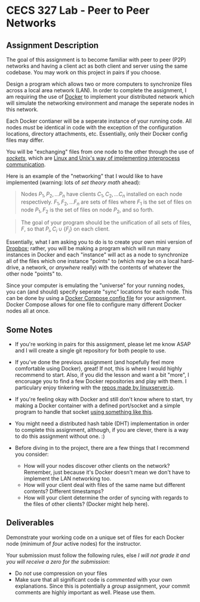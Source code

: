 # CECS 327 Lab - Peer to Peer Networks

## Assignment Description
The goal of this assignment is to become familiar with peer to peer (P2P) networks and having a client act as both client and server using the same codebase. You may work on this project in pairs if you choose.

Design a program which allows two or more computers to synchronize files across a local area network (LAN). In order to complete the assignment, I am requiring the use of [Docker](https://www.docker.com) to implement your distributed network which will simulate the networking environment and manage the seperate nodes in this network.

Each Docker contianer will be a seperate instance of your running code. All nodes *must* be identical in code with the exception of the configuration locations, directory attachments, etc. Essentially, only their Docker config files may differ.

You will be "exchanging" files from one node to the other through the use of *[sockets](https://linux.die.net/man/7/socket)*, which are [Linux and Unix's way of implementing interprocess communication](https://www.linuxhowtos.org/C_C++/socket.htm).

Here is an example of the "networking" that I would like to have implemented (warning: lots of *set theory math* ahead):

> Nodes $P_{1},P_{2},\ldots P_{n}$ have clients $C_{1},C_{2},\ldots C_{n}$ installed on each node respectively. $F_{1},F_{2},\ldots F_{n}$ are sets of files where $F_{1}$ is the set of files on node $P_{1}, F_{2}$ is the set of files on node $P_{2}$, and so forth.

> The goal of your program should be the unification of all sets of files, $F$, so that $P_{i},C_{i}\cup \{ F_{j}\}$ on each client.

Essentially, what I am asking you to do is to create your own mini version of [Dropbox](https://dropbox.com); rather, you will be making a program which will run many instances in Docker and each "instance" will act as a node to synchronize all of the files which one instance "points" to (which may be on a local hard-drive, a network, or *anywhere* really) with the contents of whatever the other node "points" to.

Since your computer is emulating the "universe" for your running nodes, you can (and should) specify seperate "sync" locations for each node. This can be done by using a [Docker Compose config file](https://docs.docker.com/compose) for your assignment. Docker Compose allows for one file to configure many different Docker nodes all at once.

## Some Notes
* If you're working in pairs for this assignment, please let me know ASAP and I will create a single git repository for both people to use.
* If you've done the previous assignment (and hopefully feel more comfortable using Docker), great! If not, this is where I would highly recommend to start. Also, if you did the lesson and want a bit "more", I encoruage you to find a few Docker repositories and play with them. I particulary enjoy tinkering with the [repos made by linuxserver.io](https://www.linuxserver.io).
* If you're feeling okay with Docker and still don't know where to start, try making a Docker container with a defined port/socket and a simple program to handle that socket [using something like this](https://realpython.com/python-sockets).
* You might need a distributed hash table (DHT) 
implementation in order to complete this assignment, although, if you are clever, there is a way to do this assignment without one. :)

* Before diving in to the project, there are a few things that I recommend you consider:
  * How will your nodes discover other clients on the network? Remember, just because it's Docker doesn't mean we don't have to implement the LAN networking too.
  * How will your client deal with files of the same name but different contents? Different timestamps?
  * How will your client determine the order of syncing with regards to the files of other clients? (Docker might help here).

## Deliverables
Demonstrate your working code on a unique set of files for each Docker node (minimum of *four* active nodes) for the instructor.

Your submission must follow the following rules, else *I will not grade it and you will receive a zero for the submission*:

* Do *not* use compression on your files
* Make sure that all significant code is *commented* with your own explanations. Since this is potentially a *group* assignment, your commit comments are highly important as well. Please use them.

